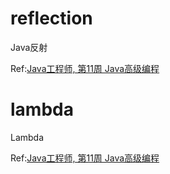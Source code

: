 # reflection
Java反射

Ref:[Java工程师, 第11周  Java高级编程](https://class.imooc.com/java2021#Anchor)





# lambda

Lambda

Ref:[Java工程师, 第11周  Java高级编程](https://class.imooc.com/java2021#Anchor)

















































